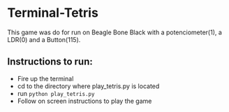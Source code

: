 # Terminal-Tetris

This game was do for run on Beagle Bone Black with a potenciometer(1), a LDR(0) and a Button(115).

Instructions to run:
--------------------

 - Fire up the terminal
 - cd to the directory where play_tetris.py is located
 - run `python play_tetris.py`
 - Follow on screen instructions to play the game

